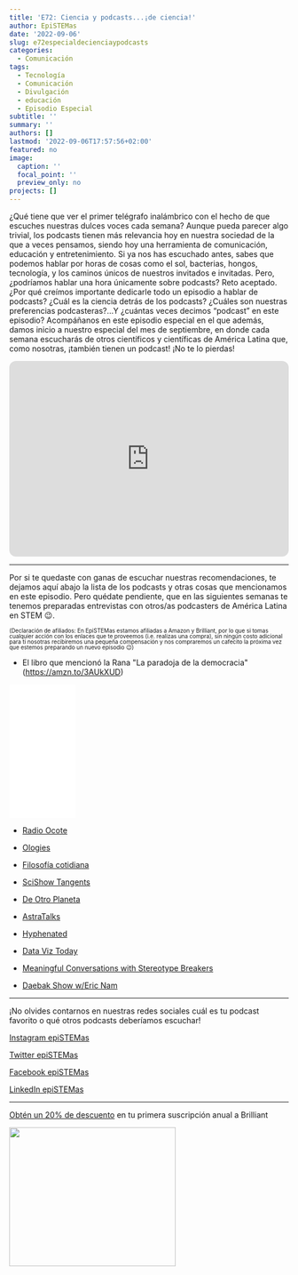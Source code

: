 ```yaml
---
title: 'E72: Ciencia y podcasts...¡de ciencia!'
author: EpiSTEMas
date: '2022-09-06'
slug: e72especialdecienciaypodcasts
categories:
  - Comunicación
tags:
  - Tecnología
  - Comunicación
  - Divulgación
  - educación
  - Episodio Especial
subtitle: ''
summary: ''
authors: []
lastmod: '2022-09-06T17:57:56+02:00'
featured: no
image:
  caption: ''
  focal_point: ''
  preview_only: no
projects: []
---
```


¿Qué tiene que ver el primer telégrafo inalámbrico con el hecho de que escuches nuestras dulces voces cada semana? Aunque pueda parecer algo trivial, los podcasts tienen más relevancia hoy en nuestra sociedad de la que a veces pensamos, siendo hoy una herramienta de comunicación, educación y entretenimiento. Si ya nos has escuchado antes, sabes que podemos hablar por horas de cosas como el sol, bacterias, hongos, tecnología, y los caminos únicos de nuestros invitados e invitadas. Pero, ¿podríamos hablar una hora únicamente sobre podcasts? Reto aceptado. ¿Por qué creímos importante dedicarle todo un episodio a hablar de podcasts? ¿Cuál es la ciencia detrás de los podcasts? ¿Cuáles son nuestras preferencias podcasteras?…Y ¿cuántas veces decimos “podcast” en este episodio? Acompáñanos en este episodio especial en el que además, damos inicio a nuestro especial del mes de septiembre, en donde cada semana escucharás de otros científicos y científicas de América Latina que, como nosotras, ¡también tienen un podcast! ¡No te lo pierdas! 


<iframe style="border-radius:12px" src="https://open.spotify.com/embed/episode/1gB9gP9lxQ0kjvooHDfyaI?utm_source=generator&theme=0" width="100%" height="352" frameBorder="0" allowfullscreen="" allow="autoplay; clipboard-write; encrypted-media; fullscreen; picture-in-picture"></iframe>

- - - - -

Por si te quedaste con ganas de escuchar nuestras recomendaciones, te dejamos aquí abajo la lista de los podcasts y otras cosas que mencionamos en este episodio. Pero quédate pendiente, que en las siguientes semanas te tenemos preparadas entrevistas con otros/as podcasters de América Latina en STEM 😉.


<font size = 1.5> <p style = "line-height:1"> 
(Declaración de afiliados: En EpiSTEMas estamos afiliadas a Amazon y Brilliant, por lo que si tomas cualquier acción con los enlaces que te proveemos (i.e. realizas una compra), sin ningún costo adicional para tí nosotras recibiremos una pequeña compensación y nos compraremos un cafecito la próxima vez que estemos preparando un nuevo episodio 😉) 
</font> </p>


- El libro que mencionó la Rana "La paradoja de la democracia"(https://amzn.to/3AUkXUD) 

<iframe sandbox="allow-popups allow-scripts allow-modals allow-forms allow-same-origin" style="width:120px;height:240px;" marginwidth="0" marginheight="0" scrolling="no" frameborder="0" src="//ws-na.amazon-adsystem.com/widgets/q?ServiceVersion=20070822&OneJS=1&Operation=GetAdHtml&MarketPlace=US&source=ss&ref=as_ss_li_til&ad_type=product_link&tracking_id=braeunerd04-20&language=en_US&marketplace=amazon&region=US&placement=B09XJ993NP&asins=B09XJ993NP&linkId=844f5486b9875ea92a7b068b482b680d&show_border=true&link_opens_in_new_window=true"></iframe>


- [Radio Ocote](https://open.spotify.com/show/4nTgVMT75IJm1GgCOI32uA)
    
- [Ologies](https://open.spotify.com/show/5nvRkVMH58SelKZYZFZx1S)
    
- [Filosofía cotidiana](https://open.spotify.com/show/4eUUi2zNhKlhYpsbnuPqKf)
    
- [SciShow Tangents](https://open.spotify.com/show/22OJWsluntwDB1siMFIA9V)
    
- [De Otro Planeta](https://open.spotify.com/show/68keYIws0D2Hjssu70UXIZ)
    
- [AstraTalks](https://www.youtube.com/channel/UCK_UAx1hUKvQAfxzcn4pbWA)
    
- [Hyphenated](https://open.spotify.com/show/6uk6WmwUnTyeXTcCx0v1sS)
    
- [Data Viz Today](https://open.spotify.com/show/5CZnmqFEL019QW7yJoKyCI)
    
- [Meaningful Conversations with Stereotype Breakers](https://open.spotify.com/show/46spXThdi2r8dgn5p0PF6b?si=2ab9c42ab50940f7)
    
- [Daebak Show w/Eric Nam](https://open.spotify.com/show/5okWIPi7GOb4iaZQlVthi5)


- - - - -

¡No olvides contarnos en nuestras redes sociales cuál es tu podcast favorito o qué otros podcasts deberíamos escuchar! 

[Instagram epiSTEMas](https://www.instagram.com/epistemas/)  

[Twitter epiSTEMas](https://twitter.com/epiSTEMas_Pod)

[Facebook epiSTEMas](https://www.facebook.com/epiSTEMasPod)

[LinkedIn epiSTEMas](https://www.linkedin.com/company/epistemas-podcast/)



- - - - -


[Obtén un 20% de descuento](https://brilliant.sjv.io/c/2994553/1003358/12858?subId1=EpiSTEMas&u=http%3A%2F%2Fbrilliant.org%2Fimpactnetwork%2F) en tu primera suscripción anual a Brilliant


<a href="https://brilliant.sjv.io/c/2994553/1003364/12858?subId1=epiSTEMas&u=http%3A%2F%2Fbrilliant.org%2Fimpactnetwork%2F%3Firclickid%3D%7Bclickid%7D%26utm_medium%3Daffiliates%26utm_campaign%3D%7Birpid%7D%26utm_source%3D%7Bmp_value1%7D%26utm_content%3D%7Btimestamp%7D_%7Biradtype%7D_%7Biradname%7D%26utm_term%3D%7Bmp_value2%7D" target="_top" id="1003364"><img src="//a.impactradius-go.com/display-ad/12858-1003364" border="0" alt="" width="300" height="250"/></a><img height="0" width="0" src="https://imp.pxf.io/i/2994553/1003364/12858?subId1=epiSTEMas" style="position:absolute;visibility:hidden;" border="1" />

